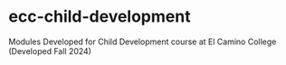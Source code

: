 # ecc-child-development
Modules Developed for Child Development course at El Camino College (Developed Fall 2024)
